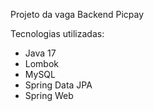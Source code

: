 Projeto da vaga Backend Picpay

Tecnologias utilizadas:  
* Java 17 
* Lombok 
* MySQL  
* Spring Data JPA
* Spring Web

